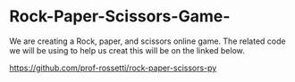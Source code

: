 # Rock-Paper-Scissors-Game-
We are creating a Rock, paper, and scissors online game. The related code we will be using to help us creat this will be on the linked below. 

      

https://github.com/prof-rossetti/rock-paper-scissors-py
